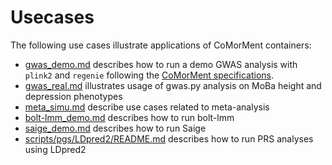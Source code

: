 # Usecases

The following use cases illustrate applications of CoMorMent containers:

* [gwas_demo.md](./gwas_demo.md) describes how to run a demo GWAS analysis with ``plink2`` and ``regenie`` following the [CoMorMent specifications](./../specifications/README.md).
* [gwas_real.md](./gwas_real.md) illustrates usage of gwas.py analysis on MoBa height and depression phenotypes
* [meta_simu.md](./meta_simu.md) describe use cases related to meta-analysis
* [bolt-lmm_demo.md](./bolt-lmm_demo.md) describes how to run bolt-lmm
* [saige_demo.md](./saige_demo.md) describes how to run Saige
* [scripts/pgs/LDpred2/README.md](./../scripts/pgs/LDpred2/README.md) describes how to run PRS analyses using LDpred2
